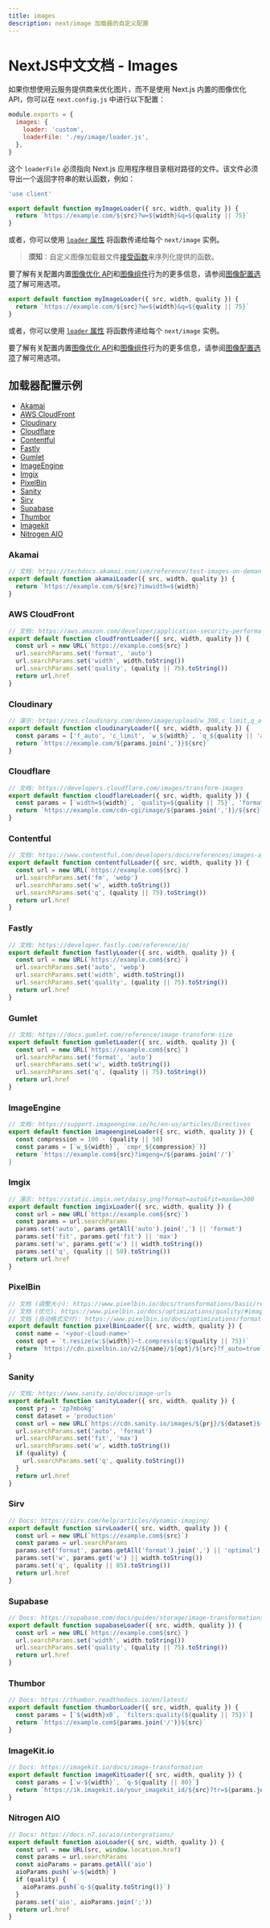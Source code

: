```yaml
---
title: images
description: next/image 加载器的自定义配置
---
```


# NextJS中文文档 - Images

如果你想使用云服务提供商来优化图片，而不是使用 Next.js 内置的图像优化 API，你可以在 `next.config.js` 中进行以下配置：

```js
module.exports = {
  images: {
    loader: 'custom',
    loaderFile: './my/image/loader.js',
  },
}
```

这个 `loaderFile` 必须指向 Next.js 应用程序根目录相对路径的文件。该文件必须导出一个返回字符串的默认函数，例如：

<AppOnly>

```js
'use client'

export default function myImageLoader({ src, width, quality }) {
  return `https://example.com/${src}?w=${width}&q=${quality || 75}`
}
```

或者，你可以使用 [`loader` 属性](/nextjs-cn/app/api-reference/components/image#loader) 将函数传递给每个 `next/image` 实例。

> **须知**：自定义图像加载器文件[接受函数](/nextjs-cn/app/building-your-application/rendering/client-components)来序列化提供的函数。

要了解有关配置内置[图像优化 API](/nextjs-cn/app/api-reference/components/image)和[图像组件](/nextjs-cn/app/api-reference/components/image)行为的更多信息，请参阅[图像配置选项](/nextjs-cn/app/api-reference/components/image#configuration-options)了解可用选项。

</AppOnly>

<PagesOnly>

```js
export default function myImageLoader({ src, width, quality }) {
  return `https://example.com/${src}?w=${width}&q=${quality || 75}`
}
```

或者，你可以使用 [`loader` 属性](/nextjs-cn/pages/api-reference/components/image#loader) 将函数传递给每个 `next/image` 实例。

要了解有关配置内置[图像优化 API](/nextjs-cn/pages/api-reference/components/image)和[图像组件](/nextjs-cn/pages/api-reference/components/image)行为的更多信息，请参阅[图像配置选项](/nextjs-cn/pages/api-reference/components/image#configuration-options)了解可用选项。

</PagesOnly>

## 加载器配置示例

- [Akamai](#akamai)
- [AWS CloudFront](#aws-cloudfront)
- [Cloudinary](#cloudinary)
- [Cloudflare](#cloudflare)
- [Contentful](#contentful)
- [Fastly](#fastly)
- [Gumlet](#gumlet)
- [ImageEngine](#imageengine)
- [Imgix](#imgix)
- [PixelBin](#pixelbin)
- [Sanity](#sanity)
- [Sirv](#sirv)
- [Supabase](#supabase)
- [Thumbor](#thumbor)
- [Imagekit](#imagekitio)
- [Nitrogen AIO](#nitrogen-aio)

### Akamai

```js
// 文档: https://techdocs.akamai.com/ivm/reference/test-images-on-demand
export default function akamaiLoader({ src, width, quality }) {
  return `https://example.com/${src}?imwidth=${width}`
}
```

### AWS CloudFront

```js
// 文档: https://aws.amazon.com/developer/application-security-performance/articles/image-optimization
export default function cloudfrontLoader({ src, width, quality }) {
  const url = new URL(`https://example.com${src}`)
  url.searchParams.set('format', 'auto')
  url.searchParams.set('width', width.toString())
  url.searchParams.set('quality', (quality || 75).toString())
  return url.href
}
```

### Cloudinary

```js
// 演示: https://res.cloudinary.com/demo/image/upload/w_300,c_limit,q_auto/turtles.jpg
export default function cloudinaryLoader({ src, width, quality }) {
  const params = ['f_auto', 'c_limit', `w_${width}`, `q_${quality || 'auto'}`]
  return `https://example.com/${params.join(',')}${src}`
}
```

### Cloudflare

```js
// 文档: https://developers.cloudflare.com/images/transform-images
export default function cloudflareLoader({ src, width, quality }) {
  const params = [`width=${width}`, `quality=${quality || 75}`, 'format=auto']
  return `https://example.com/cdn-cgi/image/${params.join(',')}/${src}`
}
```

### Contentful

```js
// 文档: https://www.contentful.com/developers/docs/references/images-api/
export default function contentfulLoader({ src, width, quality }) {
  const url = new URL(`https://example.com${src}`)
  url.searchParams.set('fm', 'webp')
  url.searchParams.set('w', width.toString())
  url.searchParams.set('q', (quality || 75).toString())
  return url.href
}
```

### Fastly

```js
// 文档: https://developer.fastly.com/reference/io/
export default function fastlyLoader({ src, width, quality }) {
  const url = new URL(`https://example.com${src}`)
  url.searchParams.set('auto', 'webp')
  url.searchParams.set('width', width.toString())
  url.searchParams.set('quality', (quality || 75).toString())
  return url.href
}
```

### Gumlet

```js
// 文档: https://docs.gumlet.com/reference/image-transform-size
export default function gumletLoader({ src, width, quality }) {
  const url = new URL(`https://example.com${src}`)
  url.searchParams.set('format', 'auto')
  url.searchParams.set('w', width.toString())
  url.searchParams.set('q', (quality || 75).toString())
  return url.href
}
```

### ImageEngine

```js
// 文档: https://support.imageengine.io/hc/en-us/articles/Directives
export default function imageengineLoader({ src, width, quality }) {
  const compression = 100 - (quality || 50)
  const params = [`w_${width}`, `cmpr_${compression}`)]
  return `https://example.com${src}?imgeng=/${params.join('/')`
}
```

### Imgix

```js
// 演示: https://static.imgix.net/daisy.png?format=auto&fit=max&w=300
export default function imgixLoader({ src, width, quality }) {
  const url = new URL(`https://example.com${src}`)
  const params = url.searchParams
  params.set('auto', params.getAll('auto').join(',') || 'format')
  params.set('fit', params.get('fit') || 'max')
  params.set('w', params.get('w') || width.toString())
  params.set('q', (quality || 50).toString())
  return url.href
}
```

### PixelBin

```js
// 文档 (调整大小): https://www.pixelbin.io/docs/transformations/basic/resize/#width-w
// 文档 (优化): https://www.pixelbin.io/docs/optimizations/quality/#image-quality-when-delivering
// 文档 (自动格式交付): https://www.pixelbin.io/docs/optimizations/format/#automatic-format-selection-with-f_auto-url-parameter
export default function pixelBinLoader({ src, width, quality }) {
  const name = '<your-cloud-name>'
  const opt = `t.resize(w:${width})~t.compress(q:${quality || 75})`
  return `https://cdn.pixelbin.io/v2/${name}/${opt}/${src}?f_auto=true`
}
```

### Sanity

```js
// 文档: https://www.sanity.io/docs/image-urls
export default function sanityLoader({ src, width, quality }) {
  const prj = 'zp7mbokg'
  const dataset = 'production'
  const url = new URL(`https://cdn.sanity.io/images/${prj}/${dataset}${src}`)
  url.searchParams.set('auto', 'format')
  url.searchParams.set('fit', 'max')
  url.searchParams.set('w', width.toString())
  if (quality) {
    url.searchParams.set('q', quality.toString())
  }
  return url.href
}
```

### Sirv

```js
// Docs: https://sirv.com/help/articles/dynamic-imaging/
export default function sirvLoader({ src, width, quality }) {
  const url = new URL(`https://example.com${src}`)
  const params = url.searchParams
  params.set('format', params.getAll('format').join(',') || 'optimal')
  params.set('w', params.get('w') || width.toString())
  params.set('q', (quality || 85).toString())
  return url.href
}
```

### Supabase

```js
// Docs: https://supabase.com/docs/guides/storage/image-transformations#nextjs-loader
export default function supabaseLoader({ src, width, quality }) {
  const url = new URL(`https://example.com${src}`)
  url.searchParams.set('width', width.toString())
  url.searchParams.set('quality', (quality || 75).toString())
  return url.href
}
```

### Thumbor

```js
// Docs: https://thumbor.readthedocs.io/en/latest/
export default function thumborLoader({ src, width, quality }) {
  const params = [`${width}x0`, `filters:quality(${quality || 75})`]
  return `https://example.com${params.join('/')}${src}`
}
```

### ImageKit.io

```js
// Docs: https://imagekit.io/docs/image-transformation
export default function imageKitLoader({ src, width, quality }) {
  const params = [`w-${width}`, `q-${quality || 80}`]
  return `https://ik.imagekit.io/your_imagekit_id/${src}?tr=${params.join(',')}`
}
```

### Nitrogen AIO

```js
// Docs: https://docs.n7.io/aio/intergrations/
export default function aioLoader({ src, width, quality }) {
  const url = new URL(src, window.location.href)
  const params = url.searchParams
  const aioParams = params.getAll('aio')
  aioParams.push(`w-${width}`)
  if (quality) {
    aioParams.push(`q-${quality.toString()}`)
  }
  params.set('aio', aioParams.join(';'))
  return url.href
}
```
